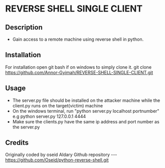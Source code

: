 
# REVERSE SHELL SINGLE CLIENT


## Description
* Gain access to a remote machine using reverse shell in python.


## Installation

For installation open git bash if on windows to simply clone it.
git clone https://github.com/Annor-Gyimah/REVERSE-SHELL-SINGLE-CLIENT.git

## Usage

* The server.py file should be installed on the attacker
machine while the client.py runs on the target(victim) machine
* On the windows terminal, run "python server.py localhost portnumber"
e.g python server.py 127.0.0.1 4444
* Make sure the clients.py have the same ip address and port number as the server.py


## Credits

Originally coded by oseid Aldary
Github repository --- https://github.com/Oseid/python-reverse-shell.git
